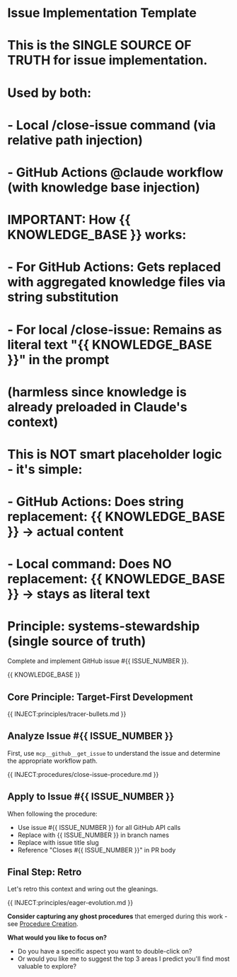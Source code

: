 # Issue Implementation Template
# 
# This is the SINGLE SOURCE OF TRUTH for issue implementation.
# Used by both:
# - Local /close-issue command (via relative path injection)
# - GitHub Actions @claude workflow (with knowledge base injection)
#
# IMPORTANT: How {{ KNOWLEDGE_BASE }} works:
# - For GitHub Actions: Gets replaced with aggregated knowledge files via string substitution
# - For local /close-issue: Remains as literal text "{{ KNOWLEDGE_BASE }}" in the prompt
#   (harmless since knowledge is already preloaded in Claude's context)
# 
# This is NOT smart placeholder logic - it's simple:
# - GitHub Actions: Does string replacement: {{ KNOWLEDGE_BASE }} → actual content
# - Local command: Does NO replacement: {{ KNOWLEDGE_BASE }} → stays as literal text
#
# Principle: systems-stewardship (single source of truth)

Complete and implement GitHub issue #{{ ISSUE_NUMBER }}.

{{ KNOWLEDGE_BASE }}
<!-- Note: If you see "{{ KNOWLEDGE_BASE }}" above as literal text, you're running locally and knowledge is already preloaded -->

## Core Principle: Target-First Development
{{ INJECT:principles/tracer-bullets.md }}

## Analyze Issue #{{ ISSUE_NUMBER }}
First, use `mcp__github__get_issue` to understand the issue and determine the appropriate workflow path.

{{ INJECT:procedures/close-issue-procedure.md }}

## Apply to Issue #{{ ISSUE_NUMBER }}
When following the procedure:
- Use issue #{{ ISSUE_NUMBER }} for all GitHub API calls
- Replace <NUMBER> with {{ ISSUE_NUMBER }} in branch names
- Replace <description> with issue title slug
- Reference "Closes #{{ ISSUE_NUMBER }}" in PR body

## Final Step: Retro
Let's retro this context and wring out the gleanings.

{{ INJECT:principles/eager-evolution.md }}

**Consider capturing any ghost procedures** that emerged during this work - see [Procedure Creation](knowledge/procedures/procedure-creation.md).

**What would you like to focus on?**
- Do you have a specific aspect you want to double-click on?
- Or would you like me to suggest the top 3 areas I predict you'll find most valuable to explore?